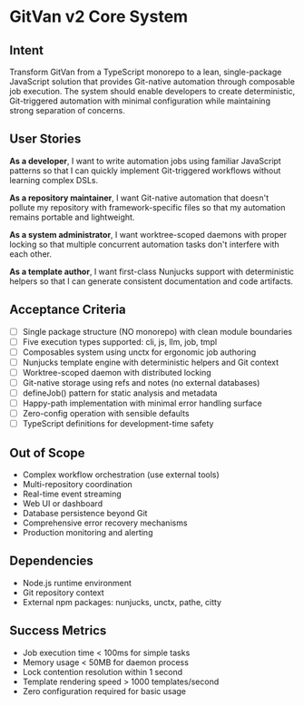# GitVan v2 Core System

## Intent

Transform GitVan from a TypeScript monorepo to a lean, single-package JavaScript solution that provides Git-native automation through composable job execution. The system should enable developers to create deterministic, Git-triggered automation with minimal configuration while maintaining strong separation of concerns.

## User Stories

**As a developer**, I want to write automation jobs using familiar JavaScript patterns so that I can quickly implement Git-triggered workflows without learning complex DSLs.

**As a repository maintainer**, I want Git-native automation that doesn't pollute my repository with framework-specific files so that my automation remains portable and lightweight.

**As a system administrator**, I want worktree-scoped daemons with proper locking so that multiple concurrent automation tasks don't interfere with each other.

**As a template author**, I want first-class Nunjucks support with deterministic helpers so that I can generate consistent documentation and code artifacts.

## Acceptance Criteria

- [ ] Single package structure (NO monorepo) with clean module boundaries
- [ ] Five execution types supported: cli, js, llm, job, tmpl
- [ ] Composables system using unctx for ergonomic job authoring
- [ ] Nunjucks template engine with deterministic helpers and Git context
- [ ] Worktree-scoped daemon with distributed locking
- [ ] Git-native storage using refs and notes (no external databases)
- [ ] defineJob() pattern for static analysis and metadata
- [ ] Happy-path implementation with minimal error handling surface
- [ ] Zero-config operation with sensible defaults
- [ ] TypeScript definitions for development-time safety

## Out of Scope

- Complex workflow orchestration (use external tools)
- Multi-repository coordination
- Real-time event streaming
- Web UI or dashboard
- Database persistence beyond Git
- Comprehensive error recovery mechanisms
- Production monitoring and alerting

## Dependencies

- Node.js runtime environment
- Git repository context
- External npm packages: nunjucks, unctx, pathe, citty

## Success Metrics

- Job execution time < 100ms for simple tasks
- Memory usage < 50MB for daemon process
- Lock contention resolution within 1 second
- Template rendering speed > 1000 templates/second
- Zero configuration required for basic usage